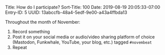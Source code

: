 Title: How do I participate?
Sort-Title: 100
Date: 2019-08-19 20:05:33-07:00
Entry-ID: 5
UUID: 13abccfb-48a4-5edf-9e00-a43a4ffbda13

Throughout the month of November:

1. Record something
2. Post it on your social media or audio/video sharing platform of choice (Mastodon, Funkwhale, YouTube, your blog, etc.) tagged `#novembeat`
3. Repeat

